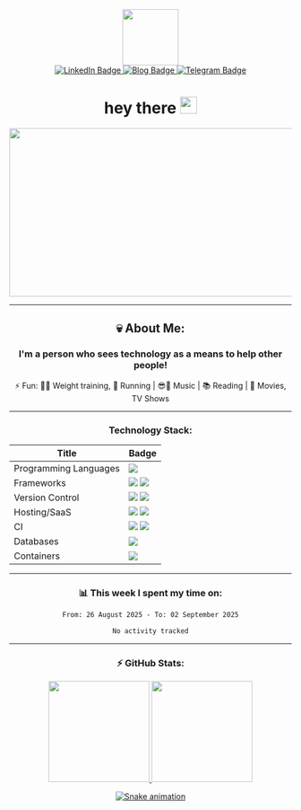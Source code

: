 <div id="header" align="center">
  
  <img src="https://media.giphy.com/media/M9gbBd9nbDrOTu1Mqx/giphy.gif" width="100"/>

  <div id="badges">
      <a href="https://www.linkedin.com/in/alisonamerico/">
          <img src="https://img.shields.io/badge/LinkedIn-blue?style=for-the-badge&logo=linkedin&logoColor=white" alt="LinkedIn Badge"/>
      </a>
      <a href="https://alisonamerico.github.io/">
          <img src="https://img.shields.io/badge/Blog-red?style=for-the-badge&logo=book&logoColor=white" alt="Blog Badge"/>
      </a>
      <a href="https://www.t.me/alisonamerico">
          <img src="https://img.shields.io/badge/Telegram-blue?style=for-the-badge&logo=telegram&logoColor=white" alt="Telegram Badge"/>
      </a>
  </div>

  <img src="https://komarev.com/ghpvc/?username=alisonamerico&style=flat-square&color=blue" alt=""/>
  
  <h1>
    hey there
    <img src="https://media.giphy.com/media/hvRJCLFzcasrR4ia7z/giphy.gif" width="30px"/>
  </h1>

<div align="center">
  <img src="https://media.giphy.com/media/dWesBcTLavkZuG35MI/giphy.gif" width="600" height="300"/>
</div>

---

## :skull: About Me:

### I'm a person who sees technology as a means to help other people!

⚡ Fun: :weight_lifting_man: Weight training, :running: Running | :sunglasses::metal: Music | :books: Reading | :movie_camera: Movies, TV Shows

---

### Technology Stack:

| Title                 | Badge                                                                                                                                                                                                                                                       |
| --------------------- | ----------------------------------------------------------------------------------------------------------------------------------------------------------------------------------------------------------------------------------------------------------- |
| Programming Languages | <img src="https://img.shields.io/badge/python-%233776AB.svg?&style=for-the-badge&logo=python&logoColor=white" />                                                                                                                                            |
| Frameworks            | <img src="https://img.shields.io/badge/django%20-%23092E20.svg?&style=for-the-badge&logo=django&logoColor=white" /> <img src="https://img.shields.io/badge/flask%20-%23000.svg?&style=for-the-badge&logo=flask&logoColor=white" />                          |
| Version Control       | <img src="https://img.shields.io/badge/github%20-%23121011.svg?&style=for-the-badge&logo=github&logoColor=white"/> <img src="https://img.shields.io/badge/gitlab%20-%23181717.svg?&style=for-the-badge&logo=gitlab&logoColor=white"/>                       |
| Hosting/SaaS          | <img src="https://img.shields.io/badge/AWS%20-%23FF9900.svg?&style=for-the-badge&logo=amazon-aws&logoColor=white"/> <img src="https://img.shields.io/badge/heroku%20-%23430098.svg?&style=for-the-badge&logo=heroku&logoColor=white"/>                      |
| CI                    | <img src="https://img.shields.io/badge/github%20actions%20-%232671E5.svg?&style=for-the-badge&logo=github%20actions&logoColor=white"/> <img src="https://img.shields.io/badge/travisci%20-%232B2F33.svg?&style=for-the-badge&logo=travis&logoColor=white"/> |
| Databases             | <img src="https://img.shields.io/badge/postgres-%23316192.svg?&style=for-the-badge&logo=postgresql&logoColor=white" />                                                                                                                                      |
| Containers            | <img src="https://img.shields.io/badge/docker-%232496ed.svg?&style=for-the-badge&logo=docker&logoColor=white" />                                                                                                                                            |

---

### 📊 This week I spent my time on:

<!--START_SECTION:waka-->

```txt
From: 26 August 2025 - To: 02 September 2025

No activity tracked
```

<!--END_SECTION:waka-->

---

### :zap: GitHub Stats:

<div align="height">
  <a href="https://github.com/alisonamerico">
  <img height="180em" src="https://github-readme-stats.vercel.app/api?username=alisonamerico&show_icons=true&theme=dark&include_all_commits=true&count_private=true"/>
  <img height="180em" src="https://github-readme-stats.vercel.app/api/top-langs/?username=alisonamerico&theme=dark&layout=compact"/>
</div>

![Snake animation](https://github.com/alisonamerico/alisonamerico/blob/output/github-contribution-grid-snake.svg)

</div>
